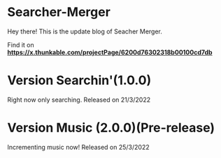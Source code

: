 # Searcher-Merger
Hey there! This is the update blog of Seacher Merger.

Find it on **https://x.thunkable.com/projectPage/6200d76302318b00100cd7db**

# Version Searchin'(1.0.0)

Right now only searching. Released on 21/3/2022 

# Version Music (2.0.0)(Pre-release) 

Incrementing music now! Released on 25/3/2022 
